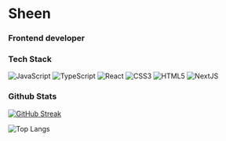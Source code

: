 # Sheen
### Frontend developer
### Tech Stack
![JavaScript](https://img.shields.io/badge/javascript-%23323330.svg?logo=javascript&logoColor=%23F7DF1E&style=for-the-badge) ![TypeScript](https://img.shields.io/badge/typescript-%23007acc.svg?logo=typescript&logoColor=white&style=for-the-badge) ![React](https://img.shields.io/badge/react-%2320232a.svg?logo=react&logoColor=%2361dafb&style=for-the-badge) ![CSS3](https://img.shields.io/badge/css3-%231572b6.svg?logo=css3&logoColor=white&style=for-the-badge)  ![HTML5](https://img.shields.io/badge/html5-%23e34f26.svg?logo=html5&logoColor=white&style=for-the-badge)  ![NextJS](https://img.shields.io/badge/next.js-%23000000.svg?logo=next.js&logoColor=white&style=for-the-badge)


### Github Stats
[![GitHub Streak](https://streak-stats.demolab.com?user=shneketos&theme=dark&hide_border=true)](https://git.io/streak-stats)


![Top Langs](https://github-readme-stats.vercel.app/api/top-langs/?username=shneketos&layout=compact&theme=dark&hide_border=true)


